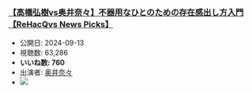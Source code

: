 ### [【高橋弘樹vs奥井奈々】不器用なひとのための存在感出し方入門【ReHacQvs News Picks】](https://www.youtube.com/watch?v=AiDP1HilWGA)
-   公開日: 2024-09-13
-   視聴数: 63,286
-   **いいね数: 760**
-   出演者: [奥井奈々](/rehacq_fan/people/奥井奈々 "wikilink")
- [![](https://img.youtube.com/vi/AiDP1HilWGA/hqdefault.jpg)](https://www.youtube.com/watch?v=AiDP1HilWGA)
